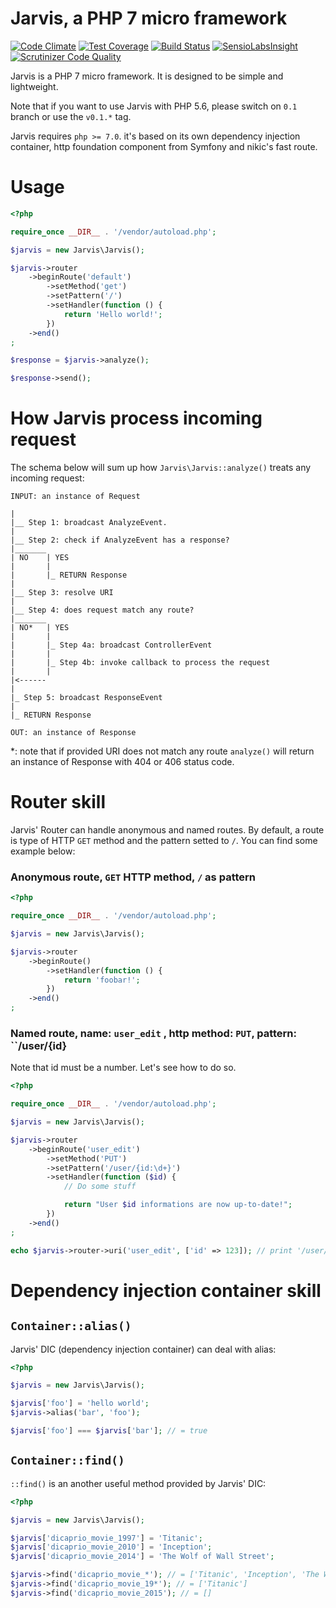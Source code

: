 # Jarvis, a PHP 7 micro framework

[![Code Climate](https://codeclimate.com/github/eric-chau/jarvis/badges/gpa.svg)](https://codeclimate.com/github/eric-chau/jarvis) [![Test Coverage](https://codeclimate.com/github/eric-chau/jarvis/badges/coverage.svg)](https://codeclimate.com/github/eric-chau/jarvis/coverage) [![Build Status](https://travis-ci.org/eric-chau/jarvis.svg?branch=master)](https://travis-ci.org/eric-chau/jarvis) [![SensioLabsInsight](https://insight.sensiolabs.com/projects/be0c72c7-14f3-4cf2-85cd-a072091e7118/mini.png)](https://insight.sensiolabs.com/projects/be0c72c7-14f3-4cf2-85cd-a072091e7118) [![Scrutinizer Code Quality](https://scrutinizer-ci.com/g/eric-chau/jarvis/badges/quality-score.png?b=master)](https://scrutinizer-ci.com/g/eric-chau/jarvis/?branch=master)

Jarvis is a PHP 7 micro framework. It is designed to be simple and lightweight.

Note that if you want to use Jarvis with PHP 5.6, please switch on ``0.1`` branch or use the ``v0.1.*`` tag.

Jarvis requires ``php >= 7.0``. it's based on its own dependency injection container, http foundation component from Symfony and nikic's fast route.

# Usage

```php
<?php

require_once __DIR__ . '/vendor/autoload.php';

$jarvis = new Jarvis\Jarvis();

$jarvis->router
    ->beginRoute('default')
        ->setMethod('get')
        ->setPattern('/')
        ->setHandler(function () {
            return 'Hello world!';
        })
    ->end()
;

$response = $jarvis->analyze();

$response->send();
```

# How Jarvis process incoming request

The schema below will sum up how  ``Jarvis\Jarvis::analyze()`` treats any incoming request:

```
INPUT: an instance of Request

|
|__ Step 1: broadcast AnalyzeEvent.
|
|__ Step 2: check if AnalyzeEvent has a response?
|_______
| NO    | YES
|       |
|       |_ RETURN Response
|
|__ Step 3: resolve URI
|
|__ Step 4: does request match any route?
|_______
| NO*   | YES
|       |
|       |_ Step 4a: broadcast ControllerEvent
|       |
|       |_ Step 4b: invoke callback to process the request
|       |
|<------
|
|_ Step 5: broadcast ResponseEvent
|
|_ RETURN Response

OUT: an instance of Response
```

*: note that if provided URI does not match any route ``analyze()`` will return an instance of Response with 404 or 406 status code.

# Router skill

Jarvis' Router can handle anonymous and named routes. By default, a route is type of HTTP ``GET`` method and the pattern setted to ``/``. You can find some example below:

### Anonymous route, ``GET`` HTTP method, ``/`` as pattern
```php
<?php

require_once __DIR__ . '/vendor/autoload.php';

$jarvis = new Jarvis\Jarvis();

$jarvis->router
    ->beginRoute()
        ->setHandler(function () {
            return 'foobar!';
        })
    ->end()
;
```

### Named route, name: ``user_edit`` , http method: ``PUT``, pattern: ``/user/{id}

Note that id must be a number. Let's see how to do so.
```php
<?php

require_once __DIR__ . '/vendor/autoload.php';

$jarvis = new Jarvis\Jarvis();

$jarvis->router
    ->beginRoute('user_edit')
        ->setMethod('PUT')
        ->setPattern('/user/{id:\d+}')
        ->setHandler(function ($id) {
            // Do some stuff

            return "User $id informations are now up-to-date!";
        })
    ->end()
;

echo $jarvis->router->uri('user_edit', ['id' => 123]); // print '/user/123'
```

# Dependency injection container skill

## ``Container::alias()``

Jarvis' DIC (dependency injection container) can deal with alias:

```php
<?php

$jarvis = new Jarvis\Jarvis();

$jarvis['foo'] = 'hello world';
$jarvis->alias('bar', 'foo');

$jarvis['foo'] === $jarvis['bar']; // = true
```

## ``Container::find()``

``::find()`` is an another useful method provided by Jarvis' DIC:

```php
<?php

$jarvis = new Jarvis\Jarvis();

$jarvis['dicaprio_movie_1997'] = 'Titanic';
$jarvis['dicaprio_movie_2010'] = 'Inception';
$jarvis['dicaprio_movie_2014'] = 'The Wolf of Wall Street';

$jarvis->find('dicaprio_movie_*'); // = ['Titanic', 'Inception', 'The Wolf of Wall Street']
$jarvis->find('dicaprio_movie_19*'); // = ['Titanic']
$jarvis->find('dicaprio_movie_2015'); // = []
```
